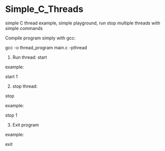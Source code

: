 # Simple_C_Threads
simple C thread example, simple playground, run stop multiple threads with simple commands

Compile program simply with gcc:

gcc -o thread_program  main.c -pthread


1. Run thread:
start <num>

example:

start 1


2. stop thread:

stop <num>

example:

stop 1

3. Exit program

example:

exit
